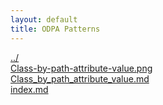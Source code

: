 ```yaml
---
layout: default
title: ODPA Patterns
---
```

  
[../](../)  
[Class-by-path-attribute-value.png](./Class-by-path-attribute-value.png)  
[Class_by_path_attribute_value.md](./Class_by_path_attribute_value.md)  
[index.md](./index.md)  
